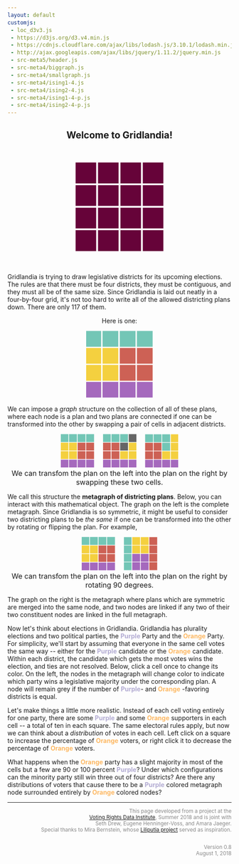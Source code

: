 ```yaml
---
layout: default
customjs:
 - loc_d3v3.js
 - https://d3js.org/d3.v4.min.js
 - https://cdnjs.cloudflare.com/ajax/libs/lodash.js/3.10.1/lodash.min.js
 - http://ajax.googleapis.com/ajax/libs/jquery/1.11.2/jquery.min.js
 - src-meta5/header.js
 - src-meta4/biggraph.js
 - src-meta4/smallgraph.js
 - src-meta4/ising1-4.js
 - src-meta4/ising2-4.js
 - src-meta4/ising1-4-p.js
 - src-meta4/ising2-4-p.js
---
```

<!-- <p style="margin:0;padding:0;font-size:70px;letter-spacing:-14px;line-height:50px;width:300px;float:left;justify:center;">
<span style="color:#660339">&#9724;</span> <span style="color:#660339">&#9724;</span> <span style="color:#660339">&#9724;</span> <span style="color:#660339">&#9724;</span> <span style="color:#660339">&#9724;</span> <br/> <span style="color:#660339">&#9724;</span> <span style="color:#660339">&#9724;</span> <span style="color:#660339">&#9724;</span> <span style="color:#660339">&#9724;</span> <span style="color:#660339">&#9724;</span> <br/> <span style="color:#660339">&#9724;</span> <span style="color:#660339">&#9724;</span> <span style="color:#660339">&#9724;</span> <span style="color:#660339">&#9724;</span> <span style="color:#660339">&#9724;</span> <br/> <span style="color:#660339">&#9724;</span> <span style="color:#660339">&#9724;</span> <span style="color:#660339">&#9724;</span> <span style="color:#660339">&#9724;</span> <span style="color:#660339">&#9724;</span> <br/> <span style="color:#660339">&#9724;</span> <span style="color:#660339">&#9724;</span> <span style="color:#660339">&#9724;</span> <span style="color:#660339">&#9724;</span> <span style="color:#660339">&#9724;</span> </p>
<br/><br/> -->

<!---







<p style="float:left; width:150px">Here are two:</p> <center> <p style="margin:0;padding:0;font-size:20px;letter-spacing:-4px;line-height:14px;width:100px;float:left;justify:center;">
<span style="color:#73C6B6">&#9724;</span> <span style="color:#F4D03F">&#9724;</span> <span style="color:#CD6155">&#9724;</span> <span style="color:#CD6155">&#9724;</span><br/> <span style="color:#73C6B6">&#9724;</span> <span style="color:#F4D03F">&#9724;</span> <span style="color:#CD6155">&#9724;</span> <span style="color:#CD6155">&#9724;</span><br/> <span style="color:#73C6B6">&#9724;</span> <span style="color:#F4D03F">&#9724;</span> <span style="color:#A569BD">&#9724;</span> <span style="color:#A569BD">&#9724;</span><br/> <span style="color:#73C6B6">&#9724;</span> <span style="color:#F4D03F">&#9724;</span> <span style="color:#A569BD">&#9724;</span> <span style="color:#A569BD">&#9724;</span></p><p style="margin:0;padding:0;font-size:20px;letter-spacing:-4px;line-height:14px;width:100px;float:left;">
<span style="color:#73C6B6">&#9724;</span> <span style="color:#73C6B6">&#9724;</span> <span style="color:#73C6B6">&#9724;</span> <span style="color:#73C6B6">&#9724;</span><br/> <span style="color:#F4D03F">&#9724;</span> <span style="color:#F4D03F">&#9724;</span> <span style="color:#F4D03F">&#9724;</span> <span style="color:#CD6155">&#9724;</span><br/> <span style="color:#A569BD">&#9724;</span> <span style="color:#F4D03F">&#9724;</span> <span style="color:#CD6155">&#9724;</span> <span style="color:#CD6155">&#9724;</span><br/> <span style="color:#A569BD">&#9724;</span> <span style="color:#A569BD">&#9724;</span> <span style="color:#A569BD">&#9724;</span> <span style="color:#CD6155">&#9724;</span></p>
</center>
<br />

-->

<!-- <div style="text-align:right; color:#aaaaaa;line-height:14px" width="100%"><small>
This page developed from a project at the <a href="http://gerrydata.org">Voting Rights Data Institute</a> during the summer of 2018
and is joint with Seth Drew, Eugene Henninger-Voss, and Amara Jaeger.
Special thanks to Mira Bernstein, whose <a href="https://docs.google.com/spreadsheets/d/1U8XXRwwJ3zLLu9Xx-xsrePBFsCXkYYFj_MB4t-ZaZ4k/edit#gid=2131508220">Liliputia project</a> served as inspiration.
</div>
<hr style="width:80%"> -->





<center>
<h2> Welcome to Gridlandia!</h2>
<br/>

<p align="center">
  <img width="200"  src="imgs/blankgrid.png?raw=true"> <br />

</p>


</center>
<br/>


Gridlandia is trying to draw legislative districts for its upcoming elections.  The rules are that there must be four districts, they must be contiguous, and they must all be of the same size.  Since Gridlandia is laid out neatly in a four-by-four grid, it's not too hard to write all of the allowed districting plans down.  There are only 117 of them.  
<center>
Here is one:
<p align="center">
  <img width="150"  src="imgs/fillgrid.png?raw=true"> <br />
</p>

</center>

We can impose a *graph* structure on the collection of all of these plans, where each node is a plan and two plans are connected if one can be transformed into the other by swapping a pair of cells in adjacent districts.

<p style="text-align:center;"> <img width="75"  src="imgs/fillgrid.png?raw=true">&nbsp; &nbsp;&nbsp;&nbsp;<img width="75"  src="imgs/showswapgrid.png?raw=true"> &nbsp;&nbsp;&nbsp;&nbsp;<img width="75"  src="imgs/swapgrid.png?raw=true"> <br/>
	<font size="3"> We can transfom the plan on the left into the plan on the right by swapping these two cells. </font>

</p>

We call this structure the **metagraph of districting plans**.  Below, you can interact with this mathematical object.  The graph on the left is the complete metagraph.  Since Gridlandia is so symmetric, it might be useful to consider two districting plans to be *the same* if one can be transformed into the other by rotating or flipping the plan.  For example,


<p style="text-align:center"> <img width="75"  src="imgs/fillgrid.png?raw=true">&nbsp;&nbsp;&nbsp;&nbsp; <img width="75"  src="imgs/rotgrid.png?raw=true"><br/>
	<font size="3"> We can transfom the plan on the left into the plan on the right by rotating 90 degrees. </font>

</p>


The graph on the right is the metagraph where plans which are symmetric are merged into the same node, and two nodes are linked if any two of their two constituent nodes are linked in the full metagraph.


<div id="chart1" style="width:100% text-align:left"></div>

Now let's think about elections in Gridlandia.  Gridlandia has plurality elections and two political parties, the <span style="color:#b2abd2"> **Purple** </span> Party and the <span style="color:#fdb863"> **Orange** </span>
 Party.  For simplicity, we'll start by assuming that everyone in the same cell votes the same way -- either for the <span style="color:#b2abd2"> **Purple** </span> candidate or the <span style="color:#fdb863"> **Orange** </span>
 candidate.  Within each district, the candidate which gets the most votes wins the election, and ties are not resolved.  Below, click a cell once to change its color.  On the left, the nodes in the metagraph will change color to indicate which party wins a legislative majority under the corresponding plan.  A node will remain grey if the number of <span style="color:#b2abd2"> <b>Purple</b></span>- and <span style="color:#fdb863"><b>Orange</b></span>
-favoring districts is equal.


<div id="chart2" style="width:100% text-align:left"></div>


Let's make things a little more realistic.  Instead of each cell voting entirely for one party, there are some <span style="color:#b2abd2"> **Purple** </span> and some <span style="color:#fdb863"> **Orange** </span>
 supporters in each cell -- a total of ten in each square.  The same electoral rules apply, but now we can think about a *distribution* of votes in each cell.  Left click on a square to increase the percentage of <span style="color:#fdb863"> **Orange** </span>
 voters, or right click it to decrease the percentage of <span style="color:#fdb863"> **Orange** </span> voters.  

 What happens when the <span style="color:#fdb863"> **Orange** </span> party has a slight majority in most of the cells but a few are 90 or 100 percent <span style="color:#b2abd2"> <b>Purple</b></span>?  Under which configurations can the minority party still win three out of four districts?  Are there any distributions of voters that cause there to be a <span style="color:#b2abd2"> **Purple** </span> colored metagraph node surrounded entirely by <span style="color:#fdb863"> **Orange** </span> colored nodes?


<div id="chart3" style="width:100% text-align:left"></div>


<!--
<h2> Welcome Back to Gridlandia </h2>

In the meantime, we've incorporated nine additional cells, for a total of 25.  Since the population has increased, we'd now like to draw *five* districts.  The same rules apply: each district must be contiguous and of the same size.  There are 4006 districting plans which satisfy these criteria, and we can construct the metagraph in the same way, with a node for each plan and an edge between plans that can be transformed into each other by swapping cells in adjacent districts.  We can write these all down, but this is too many to show all at once as a metagraph.  Instead, we'll show a local picture of the metagraph where you can see a districting plan and all of the other plans which can be formed by swapping one or two pairs of cells.







### Meta-tree and recenter-er
<div id="graph" style="width:100% text-align:left"></div>


### Click squares and see histograms - whole squares
<div id="graph2" style="width:100% text-align:left"></div>

### Is it possible for partial squares?-->



<div style="text-align:right; color:#888888;line-height:14px" width="100%"><small>
<hr style="width:100%">

This page developed from a project at the <br/>
<a href="http://gerrydata.org">Voting Rights Data Institute</a>,
Summer 2018 and is joint with <br/>
Seth Drew, Eugene Henninger-Voss, and Amara Jaeger. <br/>
Special thanks to Mira Bernstein, whose <a href="https://docs.google.com/spreadsheets/d/1U8XXRwwJ3zLLu9Xx-xsrePBFsCXkYYFj_MB4t-ZaZ4k/edit#gid=2131508220">Liliputia project</a> served as inspiration.
<br/><br/>

Version 0.8 <br/>
August 1, 2018 <br/>


</small>
</div>
